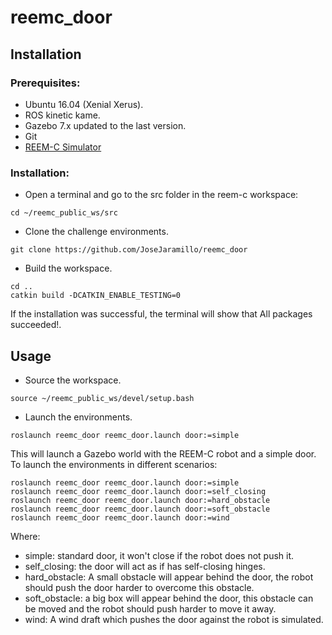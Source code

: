 # reemc_door
## Installation
### Prerequisites:
- Ubuntu 16.04  (Xenial Xerus).
- ROS kinetic kame.
- Gazebo 7.x updated to the last version.
- Git
- [REEM-C Simulator](http://wiki.ros.org/Robots/REEM-C/Tutorials/Installation/Simulation)



### Installation:

- Open a terminal and go to the src folder in the reem-c workspace: 
```
cd ~/reemc_public_ws/src
```
- Clone the challenge environments.
```
git clone https://github.com/JoseJaramillo/reemc_door
```
- Build the workspace.
```
cd ..
catkin build -DCATKIN_ENABLE_TESTING=0
```
If the installation was successful, the terminal will show that All packages succeeded!. 

## Usage

- Source the workspace.
```
source ~/reemc_public_ws/devel/setup.bash
```
- Launch the environments.
```
roslaunch reemc_door reemc_door.launch door:=simple
```
This will launch a Gazebo world with the REEM-C robot and a simple door. 
To launch the environments in different scenarios:
```
roslaunch reemc_door reemc_door.launch door:=simple
roslaunch reemc_door reemc_door.launch door:=self_closing
roslaunch reemc_door reemc_door.launch door:=hard_obstacle
roslaunch reemc_door reemc_door.launch door:=soft_obstacle
roslaunch reemc_door reemc_door.launch door:=wind
```
Where:
- simple: standard door, it won't close if the robot does not push it.
- self_closing: the door will act as if has self-closing hinges.
- hard_obstacle: A small obstacle will appear behind the door, the robot should push the door harder to overcome this obstacle.
- soft_obstacle: a big box will appear behind the door, this obstacle can be moved and the robot should push harder to move it away.
- wind: A wind draft which pushes the door against the robot is simulated. 
